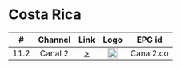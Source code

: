 <h1>Costa Rica</h1>

| #   | Channel        | Link  | Logo | EPG id |
|:---:|:--------------:|:-----:|:----:|:------:|
| 11.2 | Canal 2 |[>](https://d3bgcstab9qhdz.cloudfront.net/hls/canal2.m3u8) | <img height="20" src="https://es.m.wikipedia.org/wiki/Archivo:Repretel_2_CDR.png"/> | Canal2.co |
